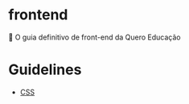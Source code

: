 # frontend
:blue_book: O guia definitivo de front-end da Quero Educação

# Guidelines

- [CSS](css.md)
